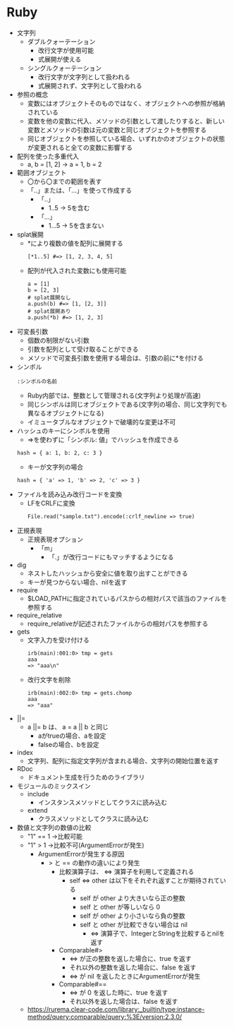 # Ruby
- 文字列
    - ダブルクォーテーション
        - 改行文字が使用可能
        - 式展開が使える
    - シングルクォーテーション
        - 改行文字が文字列として扱われる
        - 式展開されず、文字列として扱われる
- 参照の概念
    - 変数にはオブジェクトそのものではなく、オブジェクトへの参照が格納されている
    - 変数を他の変数に代入、メソッドの引数として渡したりすると、新しい変数とメソッドの引数は元の変数と同じオブジェクトを参照する
    - 同じオブジェクトを参照している場合、いずれかのオブジェクトの状態が変更されると全ての変数に影響する
- 配列を使った多重代入
    - a, b = [1, 2] -> a = 1, b = 2
- 範囲オブジェクト
    - 〇から〇までの範囲を表す
    - 「..」または、「...」を使って作成する
        - 「..」
            - 1..5 -> 5を含む
        - 「...」
            - 1...5 -> 5を含まない
- splat展開
    - *により複数の値を配列に展開する
        ```
        [*1..5] #=> [1, 2, 3, 4, 5]
        ```
    - 配列が代入された変数にも使用可能
        ```
        a = [1]
        b = [2, 3]
        # splat展開なし
        a.push(b) #=> [1, [2, 3]]
        # splat展開あり
        a.push(*b) #=> [1, 2, 3]
        ```
- 可変長引数
    - 個数の制限がない引数
    - 引数を配列として受け取ることができる
    - メソッドで可変長引数を使用する場合は、引数の前に*を付ける
- シンボル
    ```
    :シンボルの名前
    ```
    - Ruby内部では、整数として管理される(文字列より処理が高速)
    - 同じシンボルは同じオブジェクトである(文字列の場合、同じ文字列でも異なるオブジェクトになる)
    - イミュータブルなオブジェクトで破壊的な変更は不可
- ハッシュのキーにシンボルを使用
    - =>を使わずに「シンボル: 値」でハッシュを作成できる
    ```
    hash = { a: 1, b: 2, c: 3 }
    ```
    - キーが文字列の場合
    ```
    hash = { 'a' => 1, 'b' => 2, 'c' => 3 }
    ```
- ファイルを読み込み改行コードを変換
    - LFをCRLFに変換
        ```
        File.read("sample.txt").encode(:crlf_newline => true)
        ```
- 正規表現
   - 正規表現オプション
       - 「m」
           - 「.」が改行コードにもマッチするようになる
- dig
    - ネストしたハッシュから安全に値を取り出すことができる
    - キーが見つからない場合、nilを返す
- require
    - $LOAD_PATHに指定されているパスからの相対パスで該当のファイルを参照する
- require_relative
    - require_relativeが記述されたファイルからの相対パスを参照する
- gets
    - 文字入力を受け付ける
        ```
        irb(main):001:0> tmp = gets
        aaa
        => "aaa\n"
        ```
    - 改行文字を削除
        ```
        irb(main):002:0> tmp = gets.chomp
        aaa
        => "aaa"
        ```
- ||=
    - a ||= b は、 a = a || b と同じ
        - aがtrueの場合、aを設定
        - falseの場合、bを設定
- index
    - 文字列、配列に指定文字列が含まれる場合、文字列の開始位置を返す
- RDoc
    - ドキュメント生成を行うためのライブラリ
- モジュールのミックスイン
    - include
        - インスタンスメソッドとしてクラスに読み込む
    - extend
        - クラスメソッドとしてクラスに読み込む
- 数値と文字列の数値の比較
    - "1" == 1 ->比較可能
    - "1" > 1 ->比較不可(ArgumentErrorが発生)
        - ArgumentErrorが発生する原因
            - \> と == の動作の違いにより発生
                - 比較演算子は、 <=> 演算子を利用して定義される
                    - self <=> other は以下をそれぞれ返すことが期待されている
                        - self が other より大きいなら正の整数
                        - self と other が等しいなら 0
                        - self が other より小さいなら負の整数
                        - self と other が比較できない場合は nil
                            - <=> 演算子で、IntegerとStringを比較するとnilを返す
                - Comparable#>
                    - <=> が正の整数を返した場合に、true を返す
                    - それ以外の整数を返した場合に、false を返す
                    - <=> が nil を返したときにArgumentErrorが発生
                - Comparable#==
                    - <=> が 0 を返した時に、true を返す
                    - それ以外を返した場合は、false を返す
    - https://rurema.clear-code.com/library:_builtin/type:instance-method/query:comparable/query:%3E/version:2.3.0/

